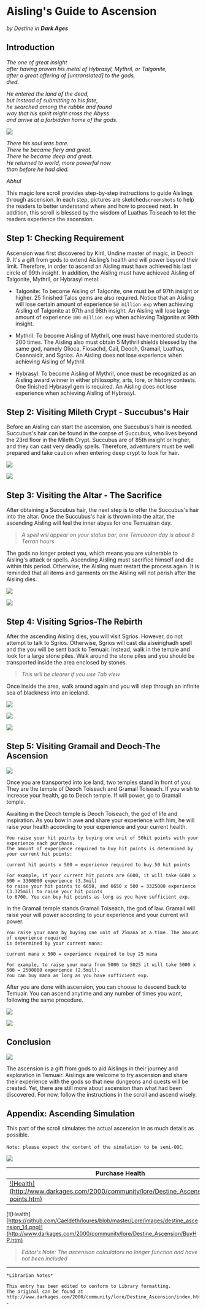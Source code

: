 # Aisling's Guide to Ascension

_by Destine in_ ___Dark Ages___

## Introduction

_The one of great insight_  
_after having proven his metal of Hybrasyl, Mythril, or Talgonite,_  
_after a great offering of [untranslated] to the gods,_  
_died._

_He entered the land of the dead,_  
_but instead of submitting to his fate,_  
_he searched among the rubble and found_  
_way that his spirit might cross the Abyss_  
_and arrive at a forbidden home of the gods._  

![](images/destine_ascension_1.png)

_There his soul was bare._  
_There he became fiery and great._  
_There he became deep and great._  
_He returned to world, more powerful now_  
_than before he had died._

_Abhul_

This magic lore scroll provides step-by-step instructions to guide Aislings through ascension. In each step, pictures are sketched`screenshots` to help the readers to better understand where and how to proceed next. In addition, this scroll is blessed by the wisdom of Luathas Toiseach to let the readers experience the ascension.

## Step 1: Checking Requirement

Ascension was first discovered by Kiril, Undine master of magic, in Deoch 9. It's a gift from gods to extend Aisling’s health and will power beyond their limit. Therefore, in order to ascend an Aisling must have achieved his last circle of 99th insight. In addition, the Aisling must have achieved Aisling of Talgonite, Mythril, or Hybrasyl metal:

+ Talgonite: To become Aisling of Talgonite, one must be of 97th insight or higher. 25 finished Talos gems are also required. Notice that an Aisling will lose certain amount of experience `50 million exp` when achieving Aisling of Talgonite at 97th and 98th insight. An Aisling will lose large amount of experience `100 million exp` when achieving Talgonite at 99th insight.

+ Mythril: To become Aisling of Mythril, one must have mentored students 200 times. The Aisling also must obtain 5 Mythril shields blessed by the same god, namely Glioca, Fiosachd, Cail, Deoch, Gramail, Luathas, Ceannaidir, and Sgrios. An Aisling does not lose experience when achieving Aisling of Mythril.

+ Hybrasyl: To become Aisling of Mythril, once must be recognized as an Aisling award winner in either philosophy, arts, lore, or history contests. One finished Hybrasyl gem is required. An Aisling does not lose experience when achieving Aisling of Hybrasyl.

## Step 2: Visiting Mileth Crypt - Succubus's Hair

Before an Aisling can start the ascension, one Succubus's hair is needed. Succubus's hair can be found in the corpse of Succubus, who lives beyond the 23rd floor in the Mileth Crypt. Succubus are of 85th insight or higher, and they can cast very deadly spells. Therefore, adventurers must be well prepared and take caution when entering deep crypt to look for hair.

![](images/destine_ascension_2.png)

![](images/destine_ascension_3.png)

## Step 3: Visiting the Altar - The Sacrifice

After obtaining a Succubus hair, the next step is to offer the Succubus's hair into the altar. Once the Succubus's hair is thrown into the altar, the ascending Aisling will feel the inner abyss for one Temuairan day.

> _A spell will appear on your status bar, one Temuairan day is about 8 Terran hours_

The gods no longer protect you, which means you are vulnerable to Aisling's attack or spells. Ascending Aisling must sacrifice himself and die within this period. Otherwise, the Aisling must restart the process again. It is reminded that all items and garments on the Aisling will not perish after the Aisling dies.

![](images/destine_ascension_4.png)

![](images/destine_ascension_5.png)

## Step 4: Visiting Sgrios-The Rebirth

After the ascending Aisling dies, you will visit Sgrios. However, do not attempt to talk to Sgrios. Otherwise, Sgrios will cast dia aiseirighadh spell and the you will be sent back to Temuair. Instead, walk in the temple and look for a large stone piles. Walk around the stone piles and you should be transported inside the area enclosed by stones. 

>_This will be clearer if you use Tab view_

Once inside the area, walk around again and you will step through an infinite sea of blackness into an iceland.

![](images/destine_ascension_6.png)

![](images/destine_ascension_7.png)

![](images/destine_ascension_8.png)

## Step 5: Visiting Gramail and Deoch-The Ascension

![](images/destine_ascension_9.png)

Once you are transported into ice land, two temples stand in front of you. They are the temple of Deoch Toiseach and Gramail Toiseach. If you wish to increase your health, go to Deoch temple. If will power, go to Gramail temple.

Awaiting in the Deoch temple is Deoch Toiseach, the god of life and inspiration. As you bow in awe and share your experience with him, he will raise your health according to your experience and your current health.

```
You raise your hit points by buying one unit of 50hit points with your experience each purchase. 
The amount of experience required to buy hit points is determined by your current hit points:

current hit points x 500 = experience required to buy 50 hit points

For example, if your current hit points are 6600, it will take 6600 x 500 = 3300000 experience (3.3mil) 
to raise your hit points to 6650, and 6650 x 500 = 3325000 experience (3.325mil) to raise your hit points 
to 6700. You can buy hit points as long as you have sufficient exp.
```

In the Gramail temple stands Gramail Toiseach, the god of law. Gramail will raise your will power according to your experience and your current will power.

```
You raise your mana by buying one unit of 25mana at a time. The amount of experience required 
is determined by your current mana:

current mana x 500 = experience required to buy 25 mana

For example, to raise your mana from 5000 to 5025 it will take 5000 x 500 = 2500000 experience (2.5mil). 
You can buy mana as long as you have sufficient exp.
```

After you are done with ascension, you can choose to descend back to Temuair. You can ascend anytime and any number of times you want, following the same procedure.

![](images/destine_ascension_10.png)

![](images/destine_ascension_11.png)

## Conclusion

![](images/destine_ascension_12.png)

The ascension is a gift from gods to aid Aislings in their journey and exploration in Temuair. Aislings are welcome to try ascension and share their experience with the gods so that new dungeons and quests will be created. Yet, there are still more about ascension than what had been discovered. For now, follow the instructions in the scroll and ascend wisely.

## Appendix: Ascending Simulation

This part of the scroll simulates the actual ascension in as much details as possible. 

`Note: please expect the content of the simulation to be semi-OOC`. 

![](images/destine_ascension_13.png)

|Purchase Health|Purchase Mana|
|-|-|
|[![Health](http://www.darkages.com/2000/community/lore/Destine_Ascension/BuyHit points.htm)](https://github.com/Caeldeth/loures/blob/master/Lore/images/destine_ascension_14.png)|![http://www.darkages.com/2000/community/lore/Destine_Ascension/BuyMana.htm](images/destine_ascension_15.png)|


[![Health][https://github.com/Caeldeth/loures/blob/master/Lore/images/destine_ascension_14.png]](http://www.darkages.com/2000/community/lore/Destine_Ascension/BuyHP.htm)



>_Editor's Note: The ascension calculators no longer function and have not been included_

***

```
*Librarian Notes*

This entry has been edited to conform to Library formatting.
The original can be found at http://www.darkages.com/2000/community/lore/Destine_Ascension/index.html .
```
